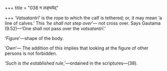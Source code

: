 +++
title = "038 न लङ्घयेद्"

+++
‘*Vatsatantrī*’ is the rope to which the calf is tethered; or, it may
mean ‘a line of calves.’ This ‘*he shall* *not* *step over*’— not cross
over. Says Gautama (9.52)—‘One shall not pass over the *vatsatantrī*.’

‘*Figure*’—shape of the body.

‘*Own*’— The addition of this implies that looking at the figure of
other persons is not forbidden.

‘*Such is the established rule*,’—ordained in the scriptures—(38).


